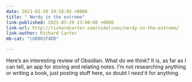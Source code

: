 ```yaml
---
date: 2021-03-30 19:10:02 +0000
title: " Nerdy in the extreme"
link-published: 2021-03-29 23:00:00 +0000
link-url: http://richardcarter.com/sidelines/nerdy-in-the-extreme/
link-author: Richard Carter
mb-cat: "\U0001F4DD"

---
```

Here’s an interesting review of Obsidian. What do we think? It is, as far as I can tell, an app for storing and relating notes. I’m not researching anything or writing a book, just posting stuff here, so doubt I _need_ it for anything.